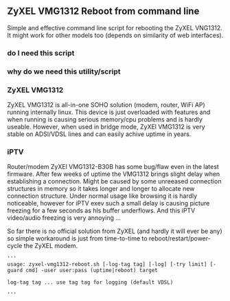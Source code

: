 ## ZyXEL VMG1312 Reboot from command line

Simple and effective command line script for rebooting the ZyXEL VNG1312.
It might work for other models too (depends on similarity of web interfaces).

### do I need this script

### why do we need this utility/script

### ZyXEL VMG1312

ZyXEL VMG1312 is all-in-one SOHO solution (modem, router, WiFi AP) running internally linux.
This device is just overloaded with features and when running is causing serious memory/cpu problems
and is hardly useable. However, when used in bridge mode, ZyXEl VMG1312 is very stable on ADSl/VDSL
lines and can easily achive uptime in years.

### iPTV

Router/modem ZyXEl VMG1312-B30B has some bug/flaw even in the latest firmware. After few weeks of uptime
the VMG1312 brings slight delay when establishing a connection. Might be caused by some unreeased
connection structures in memory so it takes longer and longer to allocate new connection structure.
Under normal usage like browsing it is hardly noticeable, however for iPTV exev such a small delay is
causing picture freezing for a few seconds as hls buffer underflows. And this iPTV video/audio freezing
is very annoying ...

So far there is no official solution from ZyXEL (and hardly it will ever be any) so simple
workaround is just from time-to-time to reboot/restart/power-cycle the ZyXEL modem.



    '''
    usage: zyxel-vmg1312-reboot.sh [-log-tag tag] [-log] [-try limit] [-guard cmd] -user user:pass (uptime|reboot) target

    log-tag tag ... use tag tag for logging (default VDSL)

    '''
